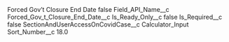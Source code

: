 <?xml version="1.0" encoding="UTF-8"?>
<CustomMetadata xmlns="http://soap.sforce.com/2006/04/metadata" xmlns:xsi="http://www.w3.org/2001/XMLSchema-instance" xmlns:xsd="http://www.w3.org/2001/XMLSchema">
    <label>Forced Gov’t Closure End Date</label>
    <protected>false</protected>
    <values>
        <field>Field_API_Name__c</field>
        <value xsi:type="xsd:string">Forced_Gov_t_Closure_End_Date__c</value>
    </values>
    <values>
        <field>Is_Ready_Only__c</field>
        <value xsi:type="xsd:boolean">false</value>
    </values>
    <values>
        <field>Is_Required__c</field>
        <value xsi:type="xsd:boolean">false</value>
    </values>
    <values>
        <field>SectionAndUserAccessOnCovidCase__c</field>
        <value xsi:type="xsd:string">Calculator_Input</value>
    </values>
    <values>
        <field>Sort_Number__c</field>
        <value xsi:type="xsd:double">18.0</value>
    </values>
</CustomMetadata>
